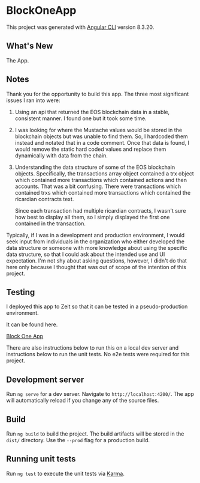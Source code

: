 # BlockOneApp

This project was generated with [Angular CLI](https://github.com/angular/angular-cli) version 8.3.20.

## What's New

The App.

## Notes

Thank you for the opportunity to build this app.
The three most significant issues I ran into were:
  1. Using an api that returned the EOS blockchain data in a stable, consistent manner. I found one but it took some time.
  2. I was looking for where the Mustache values would be stored in the blockchain objects but was unable to find them. So, I hardcoded them instead and notated that in a code comment. Once that data is found, I would remove the static hard coded values and replace them dynamically with data from the chain. 
  3. Understanding the data structure of some of the EOS blockchain objects. Specifically, the transactions array object contained a trx object which contained more transactions which contained actions and then accounts. That was a bit confusing. There were transactions which contained trxs which contained more transactions which contained the ricardian contracts text. 
  
        Since each transaction had multiple ricardian contracts, I wasn't sure how best to display all them, so I simply displayed the first one contained in the transaction.
  
Typically, if I was in a development and production environment, I would seek input from individuals in the organization who either developed the data structure or someone with more knowledge about using the specific data structure, so that I could ask about the intended use and UI expectation. I'm not shy about asking questions, however, I didn't do that here only because I thought that was out of scope of the intention of this project. 

## Testing

I deployed this app to Zeit so that it can be tested in a pseudo-production environment. 

It can be found here.

[Block One App](https://block-one-app.now.sh/)

There are also instructions below to run this on a local dev server and instructions below to run the unit tests. No e2e tests were required for this project.

## Development server

Run `ng serve` for a dev server. Navigate to `http://localhost:4200/`. The app will automatically reload if you change any of the source files.

## Build

Run `ng build` to build the project. The build artifacts will be stored in the `dist/` directory. Use the `--prod` flag for a production build.

## Running unit tests

Run `ng test` to execute the unit tests via [Karma](https://karma-runner.github.io).

